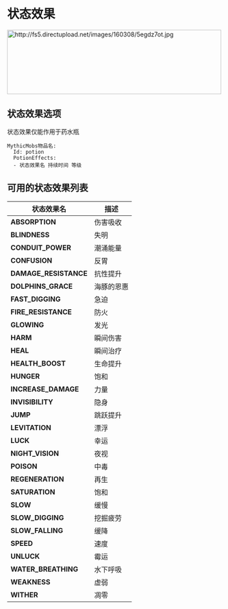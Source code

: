 状态效果
=======

<img src="http://fs5.directupload.net/images/160308/5egdz7ot.jpg" width="500" height="150" alt="http://fs5.directupload.net/images/160308/5egdz7ot.jpg" />

状态效果选项
--------------

状态效果仅能作用于药水瓶
```
MythicMobs物品名:
  Id: potion
  PotionEffects:
  - 状态效果名 持续时间 等级
```

可用的状态效果列表
--------------

| **状态效果名**        | **描述**                                                                                                     |
|------------------------|---------------------------------------------------------------------------------------------------------------------|
| **ABSORPTION**         | 伤害吸收 |
| **BLINDNESS**          | 失明                                                 |
| **CONDUIT\_POWER**     | 潮涌能量                                         |
| **CONFUSION**          | 反胃                                                   |
| **DAMAGE\_RESISTANCE** | 抗性提升                  |
| **DOLPHINS\_GRACE**    | 海豚的恩惠                                        |
| **FAST\_DIGGING**      | 急迫|
| **FIRE\_RESISTANCE**   | 防火                                            |
| **GLOWING**            | 发光                                       |
| **HARM**               | 瞬间伤害                                           |
| **HEAL**               | 瞬间治疗|
| **HEALTH\_BOOST**      | 生命提升                                     |
| **HUNGER**             | 饱和 |
| **INCREASE\_DAMAGE**   | 力量 |
| **INVISIBILITY**       | 隐身 |
| **JUMP**               | 跳跃提升 |
| **LEVITATION**         | 漂浮 |
| **LUCK**               | 幸运 |
| **NIGHT\_VISION**      | 夜视 |
| **POISON**             | 中毒 |
| **REGENERATION**       | 再生 |
| **SATURATION**         | 饱和                                                                    |
| **SLOW**               | 缓慢 |
| **SLOW\_DIGGING**      | 挖掘疲劳                                      |
| **SLOW\_FALLING**      | 缓降 |
| **SPEED**              | 速度 |
| **UNLUCK**             | 霉运 |
| **WATER\_BREATHING**   | 水下呼吸 |
| **WEAKNESS**           | 虚弱 |
| **WITHER**             | 凋零 |